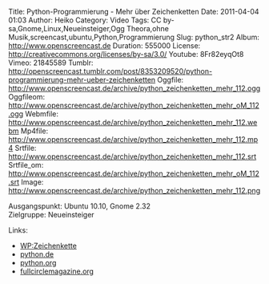 Title: Python-Programmierung - Mehr über Zeichenketten
Date: 2011-04-04 01:03
Author: Heiko
Category: Video
Tags: CC by-sa,Gnome,Linux,Neueinsteiger,Ogg Theora,ohne Musik,screencast,ubuntu,Python,Programmierung
Slug: python_str2
Album: http://www.openscreencast.de
Duration: 555000
License: http://creativecommons.org/licenses/by-sa/3.0/
Youtube: 8Fr82eyqOt8
Vimeo: 21845589
Tumblr: http://openscreencast.tumblr.com/post/8353209520/python-programmierung-mehr-ueber-zeichenketten
Oggfile: http://www.openscreencast.de/archive/python_zeichenketten_mehr_112.ogg
Oggfileom: http://www.openscreencast.de/archive/python_zeichenketten_mehr_oM_112.ogg
Webmfile: http://www.openscreencast.de/archive/python_zeichenketten_mehr_112.webm
Mp4file: http://www.openscreencast.de/archive/python_zeichenketten_mehr_112.mp4
Srtfile: http://www.openscreencast.de/archive/python_zeichenketten_mehr_112.srt
Srtfile_om: http://www.openscreencast.de/archive/python_zeichenketten_mehr_oM_112.srt
Image: http://www.openscreencast.de/archive/python_zeichenketten_mehr_112.png

Ausgangspunkt: Ubuntu 10.10, Gnome 2.32  
Zielgruppe: Neueinsteiger  

Links:

  * [WP:Zeichenkette](http://de.wikipedia.org/wiki/Zeichenkette "Link zu Wikipedia Unicode" )
  * [python.de](http://www.python.de "Link zu Python.de" )
  * [python.org](http://www.python.org "Link zu Python.org" )
  * [fullcirclemagazine.org](http://fullcirclemagazine.org/python-special-edition-1/ "Link zu fullcirclemagazine.org" )

